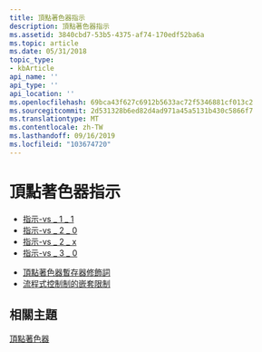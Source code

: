 ```yaml
---
title: 頂點著色器指示
description: 頂點著色器指示
ms.assetid: 3840cbd7-53b5-4375-af74-170edf52ba6a
ms.topic: article
ms.date: 05/31/2018
topic_type:
- kbArticle
api_name: ''
api_type: ''
api_location: ''
ms.openlocfilehash: 69bca43f627c6912b5633ac72f5346881cf013c2
ms.sourcegitcommit: 2d531328b6ed82d4ad971a45a5131b430c5866f7
ms.translationtype: MT
ms.contentlocale: zh-TW
ms.lasthandoff: 09/16/2019
ms.locfileid: "103674720"
---
```

# <a name="vertex-shader-instructions"></a>頂點著色器指示

-   [指示-vs \_ 1 \_ 1](dx9-graphics-reference-asm-vs-instructions-vs-1-1.md)
-   [指示-vs \_ 2 \_ 0](dx9-graphics-reference-asm-vs-instructions-vs-2-0.md)
-   [指示-vs \_ 2 \_ x](dx9-graphics-reference-asm-vs-instructions-vs-2-x.md)
-   [指示-vs \_ 3 \_ 0](dx9-graphics-reference-asm-vs-instructions-vs-3-0.md)

<!-- -->

-   [頂點著色器暫存器修飾詞](dx9-graphics-reference-asm-vs-registers-modifiers.md)
-   [流程式控制制的嵌套限制](dx9-graphics-reference-asm-vs-instructions-flow-control.md)

## <a name="related-topics"></a>相關主題

<dl> <dt>

[頂點著色器](dx9-graphics-reference-asm-vs.md)
</dt> </dl>

 

 




